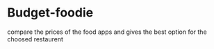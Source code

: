 # Budget-foodie
compare the prices of the food apps and gives the best option for the choosed restaurent
